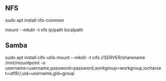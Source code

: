 
## NFS

sudo apt install nfs-common

mount --mkdir -t nfs ip/path localpath
## Samba


sudo apt install cifs-utils
mount --mkdir -t cifs //SERVER/sharename /mnt/mountpoint -o username=username,password=password,workgroup=workgroup,iocharset=utf8//,uid=username,gid=group
